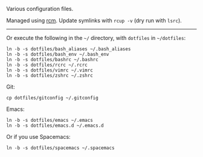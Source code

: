 Various configuration files.

Managed using [rcm](http://thoughtbot.github.io/rcm/rcm.7.html).
Update symlinks with `rcup -v` (dry run with `lsrc`).

---

Or execute the following in the `~/` directory, with `dotfiles` in `~/dotfiles`:

```
ln -b -s dotfiles/bash_aliases ~/.bash_aliases
ln -b -s dotfiles/bash_env ~/.bash_env
ln -b -s dotfiles/bashrc ~/.bashrc
ln -b -s dotfiles/rcrc ~/.rcrc
ln -b -s dotfiles/vimrc ~/.vimrc
ln -b -s dotfiles/zshrc ~/.zshrc
```

Git:

```
cp dotfiles/gitconfig ~/.gitconfig
```

Emacs:

```
ln -b -s dotfiles/emacs ~/.emacs
ln -b -s dotfiles/emacs.d ~/.emacs.d
```

Or if you use Spacemacs:

```
ln -b -s dotfiles/spacemacs ~/.spacemacs
```
